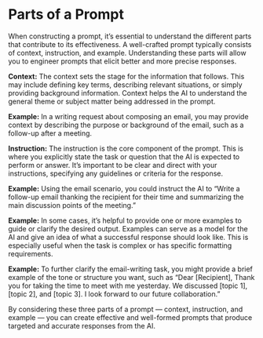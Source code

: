 # Parts of a Prompt

When constructing a prompt, it’s essential to understand the different parts that contribute to its effectiveness. A well-crafted prompt typically consists of context, instruction, and example. Understanding these parts will allow you to engineer prompts that elicit better and more precise responses.

**Context:** The context sets the stage for the information that follows. This may include defining key terms, describing relevant situations, or simply providing background information. Context helps the AI to understand the general theme or subject matter being addressed in the prompt.

**Example:** In a writing request about composing an email, you may provide context by describing the purpose or background of the email, such as a follow-up after a meeting.

**Instruction:** The instruction is the core component of the prompt. This is where you explicitly state the task or question that the AI is expected to perform or answer. It’s important to be clear and direct with your instructions, specifying any guidelines or criteria for the response.

**Example:** Using the email scenario, you could instruct the AI to “Write a follow-up email thanking the recipient for their time and summarizing the main discussion points of the meeting.”

**Example:** In some cases, it’s helpful to provide one or more examples to guide or clarify the desired output. Examples can serve as a model for the AI and give an idea of what a successful response should look like. This is especially useful when the task is complex or has specific formatting requirements.

**Example:** To further clarify the email-writing task, you might provide a brief example of the tone or structure you want, such as “Dear [Recipient], Thank you for taking the time to meet with me yesterday. We discussed [topic 1], [topic 2], and [topic 3]. I look forward to our future collaboration.”

By considering these three parts of a prompt — context, instruction, and example — you can create effective and well-formed prompts that produce targeted and accurate responses from the AI.
